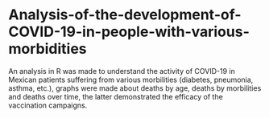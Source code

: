 # Analysis-of-the-development-of-COVID-19-in-people-with-various-morbidities
An analysis in R was made to understand the activity of COVID-19 in Mexican patients suffering from various morbilities (diabetes, pneumonia, asthma, etc.), graphs were made about deaths by age, deaths by morbilities and deaths over time, the latter demonstrated the efficacy of the vaccination campaigns.
